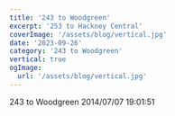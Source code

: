 ```yaml
---
title: '243 to Woodgreen'
excerpt: '253 to Hackney Central'
coverImage: '/assets/blog/vertical.jpg'
date: '2023-09-26'
category: '243 to Woodgreen'
vertical: true
ogImage:
  url: '/assets/blog/vertical.jpg'
---
```

243 to Woodgreen 2014/07/07 19:01:51
